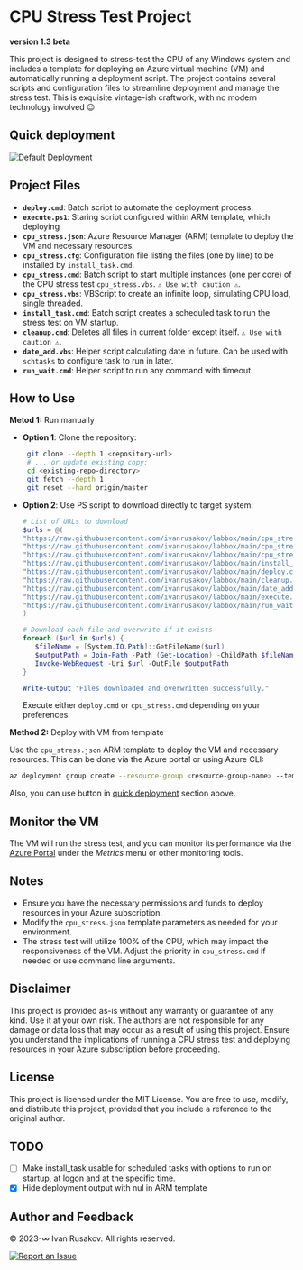 # CPU Stress Test Project
**version 1.3 beta**

This project is designed to stress-test the CPU of any Windows system and includes a template for deploying an Azure virtual machine (VM) and automatically running a deployment script. The project contains several scripts and configuration files to streamline deployment and manage the stress test. This is exquisite vintage-ish craftwork, with no modern technology involved 😉

## Quick deployment

[![Default Deployment](https://aka.ms/deploytoazurebutton)](https://portal.azure.com/#create/Microsoft.Template/uri/https%3A%2F%2Fraw.githubusercontent.com%2Fivanrusakov%2Flabbox%2Fmain%2Fcpu_stress.json)

## Project Files
- **`deploy.cmd`**: Batch script to automate the deployment process.
- **`execute.ps1`**: Staring script configured within ARM template, which deploying 
- **`cpu_stress.json`**: Azure Resource Manager (ARM) template to deploy the VM and necessary resources.
- **`cpu_stress.cfg`**: Configuration file listing the files (one by line) to be installed by `install_task.cmd`.
- **`cpu_stress.cmd`**: Batch script to start multiple instances (one per core) of the CPU stress test `cpu_stress.vbs`. `⚠️ Use with caution ⚠️`.
- **`cpu_stress.vbs`**: VBScript to create an infinite loop, simulating CPU load, single threaded.
- **`install_task.cmd`**: Batch script creates a scheduled task to run the stress test on VM startup.
- **`cleanup.cmd`**: Deletes all files in current folder except itself.  `⚠️ Use with caution ⚠️`.
- **`date_add.vbs`**: Helper script calculating date in future. Can be used with `schtasks` to configure task to run in later.
- **`run_wait.cmd`**: Helper script to run any command with timeout.

## How to Use
**Metod 1:** Run manually
- **Option 1**: Clone the repository:
  
   ```sh
    git clone --depth 1 <repository-url>
    # ... or update existing copy:
    cd <existing-repo-directory>
    git fetch --depth 1
    git reset --hard origin/master
   ```
- **Option 2**: Use PS script to download directly to target system:

   ``` powershell 
   # List of URLs to download
   $urls = @(
   "https://raw.githubusercontent.com/ivanrusakov/labbox/main/cpu_stress.cmd",
   "https://raw.githubusercontent.com/ivanrusakov/labbox/main/cpu_stress.vbs",
   "https://raw.githubusercontent.com/ivanrusakov/labbox/main/cpu_stress.cfg",
   "https://raw.githubusercontent.com/ivanrusakov/labbox/main/install_task.cmd",
   "https://raw.githubusercontent.com/ivanrusakov/labbox/main/deploy.cmd",
   "https://raw.githubusercontent.com/ivanrusakov/labbox/main/cleanup.cmd",
   "https://raw.githubusercontent.com/ivanrusakov/labbox/main/date_add.vbs",
   "https://raw.githubusercontent.com/ivanrusakov/labbox/main/execute.ps1",
   "https://raw.githubusercontent.com/ivanrusakov/labbox/main/run_wait.cmd"
   )

   # Download each file and overwrite if it exists
   foreach ($url in $urls) {
      $fileName = [System.IO.Path]::GetFileName($url)
      $outputPath = Join-Path -Path (Get-Location) -ChildPath $fileName
      Invoke-WebRequest -Uri $url -OutFile $outputPath
   }

   Write-Output "Files downloaded and overwritten successfully."
   ```
   Execute either `deploy.cmd` or `cpu_stress.cmd` depending on your preferences.

**Method 2:** Deploy with VM from template

   Use the `cpu_stress.json` ARM template to deploy the VM and necessary resources. This can be done via the Azure portal or using Azure CLI:
   ```sh
   az deployment group create --resource-group <resource-group-name> --template-file cpu_stress.json
   ```
Also, you can use button in [quick deployment](#quick-deployment) section above.

## Monitor the VM
The VM will run the stress test, and you can monitor its performance via the [Azure Portal](https://portal.azure.com/) under the *Metrics* menu or other monitoring tools.

## Notes
- Ensure you have the necessary permissions and funds to deploy resources in your Azure subscription.
- Modify the `cpu_stress.json` template parameters as needed for your environment.
- The stress test will utilize 100% of the CPU, which may impact the responsiveness of the VM. Adjust the priority in `cpu_stress.cmd` if needed or use command line arguments.

## Disclaimer
This project is provided as-is without any warranty or guarantee of any kind. Use it at your own risk. The authors are not responsible for any damage or data loss that may occur as a result of using this project. Ensure you understand the implications of running a CPU stress test and deploying resources in your Azure subscription before proceeding.

## License

This project is licensed under the MIT License. You are free to use, modify, and distribute this project, provided that you include a reference to the original author.

## TODO
- [ ] Make install_task usable for scheduled tasks with options to run on startup, at logon and at the specific time.
- [x] Hide deployment output with nul in ARM template

## Author and Feedback

© 2023-∞ Ivan Rusakov. All rights reserved.

[![Report an Issue](https://img.shields.io/github/issues-raw/ivanrusakov/labbox?style=flat-square&logo=github&color=ff69b4)](https://github.com/ivanrusakov/labbox/issues)